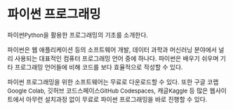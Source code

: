 # 파이썬 프로그래밍

파이썬<font size='2'>Python</font>을 활용한 프로그래밍의 기초를 소개한다.

파이썬은 웹 애플리케이션 등의 소프트웨어 개발, 데이터 과학과 머신러닝 분야에서
널리 사용되는 대표적인 컴퓨터 프로그래밍 언어 중에 하나다. 
파이썬은 배우기 쉬우며 기타 프로그래밍 언어들에 비해 코드를 보다 효율적으로 작성할 수 있다.

파이썬 프로그래밍을 위한 소프트웨어는 무료로 다운로드할 수 있다.
또한 구글 코랩<font size='2'>Google Colab</font>, 
깃허브 코드스페이스<font size='2'>GitHub Codespaces</font>, 
캐글<font size='2'>Kaggle</font> 등 
많은 웹사이트에서 아무런 설치과정 없이
무료로 파이썬 프로그래밍을 바로 진행할 수 있다.